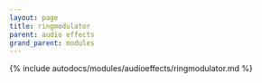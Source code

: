 ```yaml
---
layout: page
title: ringmodulator
parent: audio effects
grand_parent: modules
---
```


{% include autodocs/modules/audioeffects/ringmodulator.md %}
